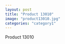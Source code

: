 ```yaml
---
layout: post
title: "Product 13010"
image: "product13010.jpg"
categories: "category1"
---
```

Product 13010
